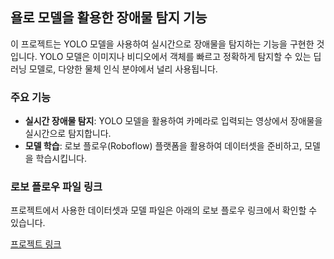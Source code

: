 ## 욜로 모델을 활용한 장애물 탐지 기능

이 프로젝트는 YOLO 모델을 사용하여 실시간으로 장애물을 탐지하는 기능을 구현한 것입니다. YOLO 모델은 이미지나 비디오에서 객체를 빠르고 정확하게 탐지할 수 있는 딥러닝 모델로, 다양한 물체 인식 분야에서 널리 사용됩니다.

### 주요 기능
- **실시간 장애물 탐지**: YOLO 모델을 활용하여 카메라로 입력되는 영상에서 장애물을 실시간으로 탐지합니다.
- **모델 학습**: 로보 플로우(Roboflow) 플랫폼을 활용하여 데이터셋을 준비하고, 모델을 학습시킵니다.

### 로보 플로우 파일 링크
프로젝트에서 사용한 데이터셋과 모델 파일은 아래의 로보 플로우 링크에서 확인할 수 있습니다.

[프로젝트 링크](https://universe.roboflow.com/ll-team/rubbercarhuman)

